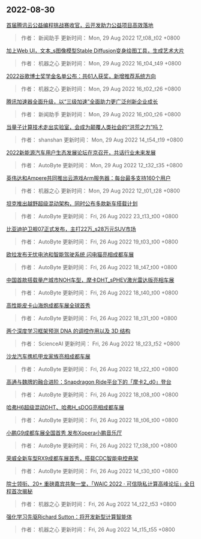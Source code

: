 
## 2022-08-30

 [首届腾讯云公益编程挑战赛收官，云开发助力公益项目高效落地](https://www.jiqizhixin.com/articles/2022-08-29-7)

> 作者： 新闻助手  更新时间： Mon, 29 Aug 2022 17_t08_t02 +0800

 [加上Web UI，文本_s图像模型Stable Diffusion变身绘图工具，生成艺术大片](https://www.jiqizhixin.com/articles/2022-08-29-6)

> 作者： 机器之心  更新时间： Mon, 29 Aug 2022 16_t04_t49 +0800

 [2022谷歌博士奖学金名单公布：共61人获奖，新增推荐系统方向](https://www.jiqizhixin.com/articles/2022-08-29-5)

> 作者： 机器之心  更新时间： Mon, 29 Aug 2022 16_t02_t26 +0800

 [腾讯加速器全面升级，以“三级加速”全面助力更广泛创新企业成长](https://www.jiqizhixin.com/articles/2022-08-29-4)

> 作者： 新闻助手  更新时间： Mon, 29 Aug 2022 16_t00_t26 +0800

 [当量子计算技术走出实验室，会成为颠覆人类社会的“洪荒之力”吗？](https://www.jiqizhixin.com/articles/2022-08-29-3)

> 作者： shanshan  更新时间： Mon, 29 Aug 2022 14_t54_t19 +0800

 [2022新能源汽车用户生态发展论坛在京召开，共话行业未来发展](https://www.jiqizhixin.com/articles/2022-08-29-2)

> 作者： AutoByte  更新时间： Mon, 29 Aug 2022 12_t32_t35 +0800

 [英伟达和Ampere共同推出云游戏Arm服务器：每台最多支持160个用户](https://www.jiqizhixin.com/articles/2022-08-29)

> 作者： 机器之心  更新时间： Mon, 29 Aug 2022 12_t01_t28 +0800

 [坦克推出越野超级混动架构，同时公布多款新车搭载计划](https://www.jiqizhixin.com/articles/2022-08-26-16)

> 作者： AutoByte  更新时间： Fri, 26 Aug 2022 23_t13_t00 +0800

 [比亚迪护卫舰07正式发布，主打22万_s28万元SUV市场](https://www.jiqizhixin.com/articles/2022-08-26-15)

> 作者： AutoByte  更新时间： Fri, 26 Aug 2022 19_t03_t00 +0800

 [欧拉发布无忧电池和智能驾驶系统 闪电猫亮相成都车展](https://www.jiqizhixin.com/articles/2022-08-26-14)

> 作者： AutoByte  更新时间： Fri, 26 Aug 2022 18_t47_t00 +0800

 [中国首款搭载量产城市NOH车型，摩卡DHT_sPHEV激光雷达版亮相车展](https://www.jiqizhixin.com/articles/2022-08-27-4)

> 作者： AutoByte  更新时间： Fri, 26 Aug 2022 18_t40_t00 +0800

 [高性能皮卡山海炮成都车展全球首秀](https://www.jiqizhixin.com/articles/2022-08-27-3)

> 作者： AutoByte  更新时间： Fri, 26 Aug 2022 18_t31_t00 +0800

 [两个深度学习框架预测 DNA 的调控作用以及 3D 结构](https://www.jiqizhixin.com/articles/2022-08-26-13)

> 作者： ScienceAI  更新时间： Fri, 26 Aug 2022 18_t23_t52 +0800

 [沙龙汽车携机甲龙家族亮相成都车展](https://www.jiqizhixin.com/articles/2022-08-27-2)

> 作者： AutoByte  更新时间： Fri, 26 Aug 2022 18_t22_t00 +0800

 [高通与魏牌的融合进阶：Snapdragon Ride平台下的「摩卡2_d0」登台](https://www.jiqizhixin.com/articles/2022-08-26-12)

> 作者： AutoByte  更新时间： Fri, 26 Aug 2022 18_t08_t00 +0800

 [哈弗H6超级混动DHT、哈弗H_sDOG亮相成都车展](https://www.jiqizhixin.com/articles/2022-08-27)

> 作者： AutoByte  更新时间： Fri, 26 Aug 2022 18_t06_t00 +0800

 [小鹏G9成都车展全国首秀 发布Xopera小鹏音乐厅](https://www.jiqizhixin.com/articles/2022-08-26-11)

> 作者： AutoByte  更新时间： Fri, 26 Aug 2022 17_t38_t00 +0800

 [荣威全新车型RX9成都车展首秀，搭载CDC智能电控悬架](https://www.jiqizhixin.com/articles/2022-08-26-10)

> 作者： AutoByte  更新时间： Fri, 26 Aug 2022 14_t30_t00 +0800

 [院士领衔、20+ 重磅嘉宾共聚一堂，「WAIC 2022 · 可信隐私计算高峰论坛」全日程首次揭秘](https://www.jiqizhixin.com/articles/2022-08-26-9)

> 作者： 机器之心  更新时间： Fri, 26 Aug 2022 14_t22_t53 +0800

 [强化学习先驱Richard Sutton：将开发新型计算智能体](https://www.jiqizhixin.com/articles/2022-08-26-8)

> 作者： 机器之心  更新时间： Fri, 26 Aug 2022 14_t15_t55 +0800
